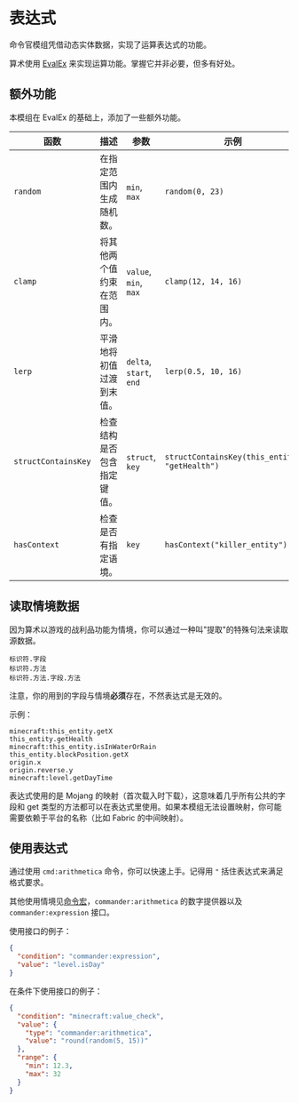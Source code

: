 # 表达式

命令官模组凭借动态实体数据，实现了运算表达式的功能。

算术使用 [EvalEx](https://ezylang.github.io/EvalEx/) 来实现运算功能。掌握它并非必要，但多有好处。

## 额外功能

本模组在 EvalEx 的基础上，添加了一些额外功能。

| 函数  |  描述 |  参数 | 示例 |
|---|---|---|---|
| `random`  | 在指定范围内生成随机数。 | `min`, `max` | `random(0, 23)` |
| `clamp`  | 将其他两个值约束在范围内。  | `value`, `min`, `max` | `clamp(12, 14, 16)` |
| `lerp`  | 平滑地将初值过渡到末值。  | `delta`, `start`, `end` | `lerp(0.5, 10, 16)` |
| `structContainsKey`  | 检查结构是否包含指定键值。  | `struct`, `key` | `structContainsKey(this_entity, "getHealth")` |
| `hasContext`  | 检查是否有指定语境。  | `key` | `hasContext("killer_entity")` |

## 读取情境数据

因为算术以游戏的战利品功能为情境，你可以通过一种叫"提取"的特殊句法来读取源数据。
```
标识符.字段
标识符.方法
标识符.方法.字段.方法
```
注意，你的用到的字段与情境**必须**存在，不然表达式是无效的。

示例：
```
minecraft:this_entity.getX
this_entity.getHealth
minecraft:this_entity.isInWaterOrRain
this_entity.blockPosition.getX
origin.x
origin.reverse.y
minecraft:level.getDayTime
```

表达式使用的是 Mojang 的映射（首次载入时下载），这意味着几乎所有公共的字段和 get 类型的方法都可以在表达式里使用。如果本模组无法设置映射，你可能需要依赖于平台的名称（比如 Fabric 的中间映射）。

## 使用表达式

通过使用 `cmd:arithmetica` 命令，你可以快速上手。记得用 `"` 括住表达式来满足格式要求。

其他使用情境见[命令宏](Commands#command-macros)，`commander:arithmetica` 的数字提供器以及 `commander:expression` 接口。

使用接口的例子：

```json
{
  "condition": "commander:expression",
  "value": "level.isDay"
}
```

在条件下使用接口的例子：

```json
{
  "condition": "minecraft:value_check",
  "value": {
    "type": "commander:arithmetica",
    "value": "round(random(5, 15))"
  },
  "range": {
    "min": 12.3,
    "max": 32
  }
}
```
